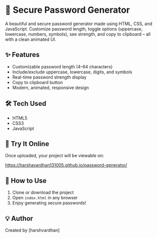 # 🔐 Secure Password Generator

A beautiful and secure password generator made using HTML, CSS, and JavaScript. Customize password length, toggle options (uppercase, lowercase, numbers, symbols), see strength, and copy to clipboard – all with a clean animated UI.

## ✨ Features

- Customizable password length (4–64 characters)
- Include/exclude uppercase, lowercase, digits, and symbols
- Real-time password strength display
- Copy to clipboard button
- Modern, animated, responsive design

## 🛠️ Tech Used

- HTML5
- CSS3
- JavaScript

## 🚀 Try It Online

Once uploaded, your project will be viewable on:

https://harshavardhan131005.github.io/password-generator/

## 📁 How to Use

1. Clone or download the project
2. Open `index.html` in any browser
3. Enjoy generating secure passwords!

## 💡 Author

Created by [harshvardhan]